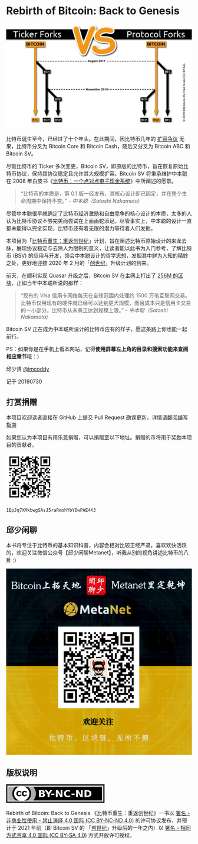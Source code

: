 
# Rebirth of Bitcoin: Back to Genesis

![「比特币重生：重返创世纪」计划](images/bitcoin-forks.png)

比特币诞生至今，已经过了十个年头。在此期间，因比特币几年的 [扩容争议](http://www.bsvers.com/43.html) 无果，比特币分叉为 Bitcoin Core 和 Bitcoin Cash，随后又分叉为 Bitcoin ABC 和 Bitcoin SV。

尽管比特币的 Ticker 多次变更，Bitcoin SV，即原版的比特币，旨在恢复原始比特币协议，保持其协议稳定且允许其大规模扩容。Bitcoin SV 将秉承维护中本聪在 2008 年白皮书《[比特币：一个点对点电子现金系统](https://bitcoinsv.io/bitcoin.pdf)》中所阐述的愿景。

> “比特币的本质是，第 0.1 版一经发布，其核心设计即已固定，并在整个生命周期中保持不变。” - <cite> 中本聪（Satoshi Nakamoto)</cite>

尽管中本聪很早就确定了比特币经济激励和自由竞争的核心设计的本质，太多的人认为比特币协议不够完美而尝试在上面画蛇添足。尽管事实上，中本聪的设计一直都未能得以完全实现，比特币还有着无限的潜力等待着人们发掘。

本项目为「[比特币重生：重返创世纪](https://github.com/imcoddy/rebirth-of-bitcoin)」计划，旨在阐述比特币原始设计的来龙去脉，展现协议稳定与去除人为限制的意义，让读者能以此书为入门参考，了解比特币 (BSV) 的应用与开发，领会中本聪设计的哲学思想，发掘其中鲜为人知的精妙之处，更好地迎接 2020 年 2 月的「[创世纪](https://bitcoinsv.io/2019/04/17/the-roadmap-to-genesis-part-1/)」升级计划的到来。

前天，在顺利实现 Quasar 升级之后，Bitcoin SV 在主网上打出了 [256M 的区块](https://blockchair.com/bitcoin-sv/block/593164)，正如当年中本聪所说的那样：

> “现有的 Visa 信用卡网络每天在全球范围内处理约 1500 万笔互联网交易。比特币仅用现有的硬件就已经可以达到更大规模，而且成本只是信用卡交易的一小部分。比特币从未真正达到规模上限。” - <cite> 中本聪（Satoshi Nakamoto)</cite>

Bitcoin SV 正在成为中本聪所设计的比特币应有的样子，愿这条路上你也能一起前行。

PS：如果你是在手机上看本网站，记得**使用屏幕左上角的目录和搜索功能来查阅相应章节**哦：)

邱少贤 [@imcoddy](https://github.com/imcoddy)

记于 20190730

## 打赏捐赠

本项目欢迎读者直接在 GitHub 上提交 Pull Request 勘误更新，详情请翻阅[编写指南](./guide.md)

如果您认为本项目有用乐意捐赠，可以捐赠至以下地址。捐赠的币将用于奖励本项目的贡献者。

![打赏](/images/donation.png "metanetpress@moneybutton.com")
```
1EpJq7XMkbwgSAsJ5raRmohYbYDwPAE4K3
```

## 邱少闲聊

本书将专注于比特币的基本知识科普，内容会相对比较正经严肃，喜欢欢快活跃的，欢迎关注微信公众号【邱少闲聊Metanet】，听我从别的视角讲述比特币的八卦 :)

![邱少闲聊Metanet](/images/metanet.press.png)

## 版权说明

[![Creative Commons License](/images/by-nc-nd.png)](https://creativecommons.org/licenses/by-nc-nd/4.0/deed.zh)

Rebirth of Bitcoin: Back to Genesis 《比特币重生：重返创世纪》一书以 [署名 - 非商业性使用 - 禁止演绎 4.0 国际 (CC BY-NC-ND 4.0)](https://creativecommons.org/licenses/by-nc-nd/4.0/deed.zh)  的许可协议发布，并预计于 2021 年前（即 Bitcoin SV 的 「[创世纪](https://bitcoinsv.io/2019/04/17/the-roadmap-to-genesis-part-1/)」升级后的一年之内）以 [署名 - 相同方式共享 4.0 国际 (CC BY-SA 4.0)](https://creativecommons.org/licenses/by-sa/4.0/deed.zh)  方式开放许可授权。
